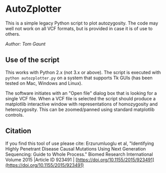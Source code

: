 # AutoZplotter

This is a simple legacy Python script to plot autozygosity. The code may well not work on all VCF formats, but is provided in case it is of use to others.

*Author: Tom Gaunt*

## Use of the script

This works with Python 2.x (not 3.x or above). The script is executed with ```python autozplotter.py``` on a system that supports Tk GUIs (has been tested on Mac, 
Windows and Linux). 

The software initiates with an "Open file" dialog box that is looking for a single VCF file. When a VCF file is selected the script should produce a matplotlib interactive 
window with representations of homozygosity and heterozygosity. This can be zoomed/panned using standard matplotlib controls.

## Citation

If you find this tool of use please cite: Erzurumluoglu et al, "Identifying Highly Penetrant Disease Causal Mutations Using Next Generation Sequencing: Guide to Whole Process." Biomed Research International Volume 2015 |Article ID 923491 | [https://doi.org/10.1155/2015/923491](https://doi.org/10.1155/2015/923491)
